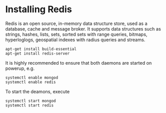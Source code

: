 # Installing Redis

Redis is an open source, in-memory data structure store, used as a database, cache and message broker. It supports data structures such as strings, hashes, lists, sets, sorted sets with range queries, bitmaps, hyperloglogs, geospatial indexes with radius queries and streams.

```text
apt-get install build-essential
apt-get install redis-server
```

It is highly recommended to ensure that both daemons are started on powerup, e.g.

```text
systemctl enable mongod
systemctl enable redis
```

To start the deamons, execute

```text
systemctl start mongod
systemctl start redis
```

